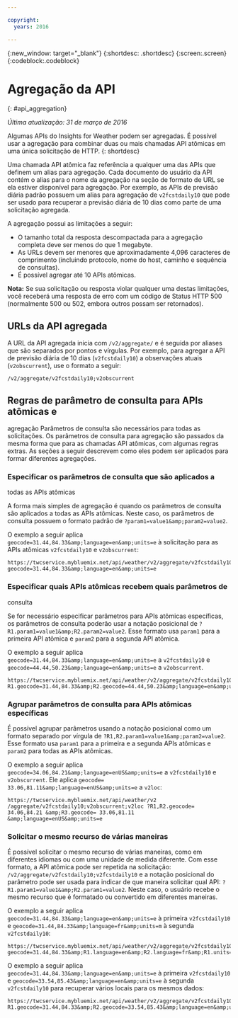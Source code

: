 ```yaml
---

copyright:
  years: 2016

---
```


{:new_window: target="_blank"}
{:shortdesc: .shortdesc}
{:screen:.screen}
{:codeblock:.codeblock}

# Agregação da API
{: #api_aggregation}

*Última atualização: 31 de março de 2016*

Algumas APIs do Insights for Weather podem ser agregadas. É possível usar a
agregação para combinar duas ou mais chamadas API atômicas em uma
única solicitação de HTTP.
{: shortdesc}

Uma chamada API atômica faz referência a qualquer uma das APIs
que definem um alias para agregação. Cada documento do usuário da
API contém o alias para o nome da agregação na seção de formato de
URL se ela estiver disponível para agregação. Por exemplo, as APIs
de previsão diária padrão possuem um alias para agregação de
`v2fcstdaily10` que pode ser usado para recuperar a previsão
diária de 10 dias como parte de uma solicitação agregada.

A agregação possui as limitações a seguir:

* O tamanho total da resposta descompactada para a agregação
completa deve ser menos do que 1 megabyte.
* As URLs devem ser menores que aproximadamente 4,096 caracteres de
comprimento (incluindo protocolo, nome do host, caminho e
sequência de consultas).
* É possível agregar até 10 APIs atômicas.

**Nota:** Se sua solicitação ou resposta violar qualquer uma destas limitações, você receberá uma
resposta de erro com um código de Status HTTP 500 (normalmente 500 ou 502, embora outros possam ser
retornados).

## URLs da API agregada
A URL da API agregada inicia com `/v2/aggregate/` e é seguida por aliases que
são separados por pontos e vírgulas.
Por exemplo, para agregar a API de previsão diária de 10 dias (`v2fcstdaily10`) a
observações atuais (`v2obscurrent`), use o formato a seguir:

```
/v2/aggregate/v2fcstdaily10;v2obscurrent
```

## Regras de parâmetro de consulta para APIs atômicas e
agregação
Parâmetros de consulta são necessários para todas as solicitações. Os parâmetros de consulta para agregação são passados da mesma
forma que para as chamadas API atômicas, com algumas regras
extras. As seções a seguir descrevem como
eles podem ser aplicados para formar diferentes agregações.

### Especificar os parâmetros de consulta que são aplicados a
todas as APIs atômicas

A forma mais simples de agregação é quando
os parâmetros de consulta são aplicados a todas as APIs atômicas. Neste caso, os parâmetros de consulta possuem o formato
padrão de `?param1=value1&amp;param2=value2`.

O exemplo a seguir aplica
`geocode=31.44,84.33&amp;language=en&amp;units=e` à solicitação para as APIs atômicas
`v2fcstdaily10` e `v2obscurrent`:

```
https://twcservice.mybluemix.net/api/weather/v2/aggregate/v2fcstdaily10;v2obscurrent?geocode=31.44,84.33&amp;language=en&amp;units=e
```

### Especificar quais APIs atômicas recebem quais parâmetros de
consulta

Se for necessário especificar parâmetros
para APIs atômicas específicas, os parâmetros de consulta poderão usar a notação posicional de
`?R1.param1=value1&amp;R2.param2=value2`. Esse formato usa `param1`
para a primeira API atômica e `param2` para a segunda API atômica.

O exemplo
a seguir aplica `geocode=31.44,84.33&amp;language=en&amp;units=e` a
`v2fcstdaily10` e `geocode=44.44,50.23&amp;language=en&amp;units=e`
a `v2obscurrent`.

```
https://twcservice.mybluemix.net/api/weather/v2/aggregate/v2fcstdaily10;v2obscurrent?R1.geocode=31.44,84.33&amp;R2.geocode=44.44,50.23&amp;language=en&amp;units=e
```

### Agrupar parâmetros de consulta para APIs atômicas específicas

É possível agrupar parâmetros usando a notação
posicional como um formato separado por vírgula de `?R1,R2.param1=value1&amp;param2=value2`.
Esse formato usa `param1` para a primeira e a segunda APIs atômicas e
`param2` para todas as APIs atômicas.

O exemplo a seguir aplica `geocode=34.06,84.21&amp;language=enUS&amp;units=e` a `v2fcstdaily10` e
`v2obscurrent`. Ele aplica `geocode= 33.06,81.11&amp;language=enUS&amp;units=e` a
`v2loc`:

```
https://twcservice.mybluemix.net/api/weather/v2 /aggregate/v2fcstdaily10;v2obscurrent;v2loc ?R1,R2.geocode= 34.06,84.21 &amp;R3.geocode= 33.06,81.11 &amp;language=enUS&amp;units=e
```

### Solicitar o mesmo recurso de várias maneiras

É possível
solicitar o mesmo recurso de várias maneiras, como em diferentes
idiomas ou com uma unidade de medida diferente. Com esse formato, a API atômica pode ser
repetida na solicitação: `/v2/aggregate/v2fcstdaily10;v2fcstdaily10` e a
notação posicional do parâmetro pode ser usada para indicar de que maneira solicitar qual API:
`?R1.param1=value1&amp;R2.param1=value2`. Neste
caso, o usuário recebe o mesmo recurso que é formatado ou
convertido em diferentes maneiras.

O exemplo a seguir aplica `geocode=31.44,84.33&amp;language=en&amp;units=e` à primeira
`v2fcstdaily10` e `geocode=31.44,84.33&amp;language=fr&amp;units=m`
à segunda `v2fcstdaily10`:

```
https://twcservice.mybluemix.net/api/weather/v2/aggregate/v2fcstdaily10;v2fcstdaily10?geocode=31.44,84.33&amp;R1.language=en&amp;R2.language=fr&amp;R1.units=e&amp;R2.units=m
```

O exemplo a seguir aplica `geocode=31.44,84.33&amp;language=en&amp;units=e` à
primeira `v2fcstdaily10` e
`geocode=33.54,85.43&amp;language=en&amp;units=e` à segunda
`v2fcstdaily10` para recuperar vários locais para os mesmos
dados:

```
https://twcservice.mybluemix.net/api/weather/v2/aggregate/v2fcstdaily10;v2fcstdaily10?R1.geocode=31.44,84.33&amp;R2.geocode=33.54,85.43&amp;language=en&amp;units=e
```




